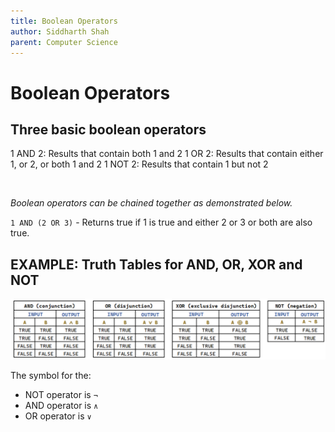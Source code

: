 ```yaml
---
title: Boolean Operators
author: Siddharth Shah
parent: Computer Science
---
```


# Boolean Operators

## Three basic boolean operators
1 AND 2: Results that contain both 1 and 2
1 OR 2: Results that contain either 1, or 2, or both 1 and 2
1 NOT 2: Results that contain 1 but not 2

<br>

*Boolean operators can be chained together as demonstrated below.*

`1 AND (2 OR 3)` - Returns true if 1 is true and either 2 or 3 or both are also true.

## EXAMPLE: Truth Tables for AND, OR, XOR and NOT

![](../images/booleans.png)

The symbol for the:
- NOT operator is `¬`
- AND operator is `∧`
- OR operator is `∨`